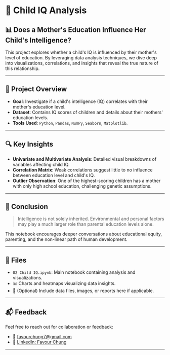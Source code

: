 # 🧠 Child IQ Analysis 

## 📊 Does a Mother's Education Influence Her Child's Intelligence?

This project explores whether a child's IQ is influenced by their mother's level of education. By leveraging data analysis techniques, we dive deep into visualizations, correlations, and insights that reveal the true nature of this relationship.

---

## 🚀 Project Overview

* **Goal**: Investigate if a child's intelligence (IQ) correlates with their mother's education level.
* **Dataset**: Contains IQ scores of children and details about their mothers' education levels.
* **Tools Used**: `Python`, `Pandas`, `NumPy`, `Seaborn`, `Matplotlib`.

---

## 🔍 Key Insights

* **Univariate and Multivariate Analysis**: Detailed visual breakdowns of variables affecting child IQ.
* **Correlation Matrix**: Weak correlations suggest little to no influence between education level and child's IQ.
* **Outlier Observation**: One of the highest-scoring children has a mother with only high school education, challenging genetic assumptions.

---

## 📌 Conclusion

> Intelligence is not solely inherited. Environmental and personal factors may play a much larger role than parental education levels alone.

This notebook encourages deeper conversations about educational equity, parenting, and the non-linear path of human development.

---

## 📂 Files

* `02 Child IQ.ipynb`: Main notebook containing analysis and visualizations.
* 📊 Charts and heatmaps visualizing data insights.
* 📁 (Optional) Include data files, images, or reports here if applicable.

---

## 📬 Feedback

Feel free to reach out for collaboration or feedback:

* 📧 [favourchung7@gmail.com](mailto:favourchung7@gmail.com)
* 🔗 [LinkedIn: Favour Chung](https://www.linkedin.com/in/favour-chung/)


---
